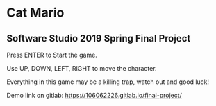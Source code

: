 # Cat Mario

## Software Studio 2019 Spring Final Project

Press ENTER to Start the game.

Use UP, DOWN, LEFT, RIGHT to move the character.

Everything in this game may be a killing trap, watch out and good luck!

Demo link on gitlab: https://106062226.gitlab.io/final-project/

